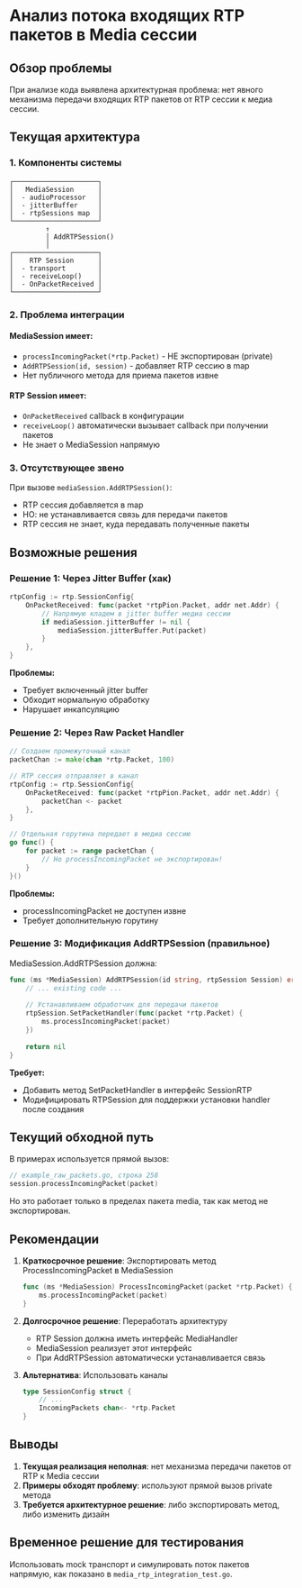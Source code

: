# Анализ потока входящих RTP пакетов в Media сессии

## Обзор проблемы

При анализе кода выявлена архитектурная проблема: нет явного механизма передачи входящих RTP пакетов от RTP сессии к медиа сессии.

## Текущая архитектура

### 1. Компоненты системы

```
┌─────────────────────┐
│   MediaSession      │
│  - audioProcessor   │
│  - jitterBuffer     │
│  - rtpSessions map  │
└─────────────────────┘
         ↑
         │ AddRTPSession()
         │
┌─────────────────────┐
│    RTP Session      │
│  - transport        │
│  - receiveLoop()    │
│  - OnPacketReceived │
└─────────────────────┘
```

### 2. Проблема интеграции

#### MediaSession имеет:
- `processIncomingPacket(*rtp.Packet)` - НЕ экспортирован (private)
- `AddRTPSession(id, session)` - добавляет RTP сессию в map
- Нет публичного метода для приема пакетов извне

#### RTP Session имеет:
- `OnPacketReceived` callback в конфигурации
- `receiveLoop()` автоматически вызывает callback при получении пакетов
- Не знает о MediaSession напрямую

### 3. Отсутствующее звено

При вызове `mediaSession.AddRTPSession()`:
- RTP сессия добавляется в map
- НО: не устанавливается связь для передачи пакетов
- RTP сессия не знает, куда передавать полученные пакеты

## Возможные решения

### Решение 1: Через Jitter Buffer (хак)

```go
rtpConfig := rtp.SessionConfig{
    OnPacketReceived: func(packet *rtpPion.Packet, addr net.Addr) {
        // Напрямую кладем в jitter buffer медиа сессии
        if mediaSession.jitterBuffer != nil {
            mediaSession.jitterBuffer.Put(packet)
        }
    },
}
```

**Проблемы:**
- Требует включенный jitter buffer
- Обходит нормальную обработку
- Нарушает инкапсуляцию

### Решение 2: Через Raw Packet Handler

```go
// Создаем промежуточный канал
packetChan := make(chan *rtp.Packet, 100)

// RTP сессия отправляет в канал
rtpConfig := rtp.SessionConfig{
    OnPacketReceived: func(packet *rtpPion.Packet, addr net.Addr) {
        packetChan <- packet
    },
}

// Отдельная горутина передает в медиа сессию
go func() {
    for packet := range packetChan {
        // Но processIncomingPacket не экспортирован!
    }
}()
```

**Проблемы:**
- processIncomingPacket не доступен извне
- Требует дополнительную горутину

### Решение 3: Модификация AddRTPSession (правильное)

MediaSession.AddRTPSession должна:

```go
func (ms *MediaSession) AddRTPSession(id string, rtpSession Session) error {
    // ... existing code ...
    
    // Устанавливаем обработчик для передачи пакетов
    rtpSession.SetPacketHandler(func(packet *rtp.Packet) {
        ms.processIncomingPacket(packet)
    })
    
    return nil
}
```

**Требует:**
- Добавить метод SetPacketHandler в интерфейс SessionRTP
- Модифицировать RTPSession для поддержки установки handler после создания

## Текущий обходной путь

В примерах используется прямой вызов:
```go
// example_raw_packets.go, строка 258
session.processIncomingPacket(packet)
```

Но это работает только в пределах пакета media, так как метод не экспортирован.

## Рекомендации

1. **Краткосрочное решение**: Экспортировать метод ProcessIncomingPacket в MediaSession
   ```go
   func (ms *MediaSession) ProcessIncomingPacket(packet *rtp.Packet) {
       ms.processIncomingPacket(packet)
   }
   ```

2. **Долгосрочное решение**: Переработать архитектуру
   - RTP Session должна иметь интерфейс MediaHandler
   - MediaSession реализует этот интерфейс
   - При AddRTPSession автоматически устанавливается связь

3. **Альтернатива**: Использовать каналы
   ```go
   type SessionConfig struct {
       // ...
       IncomingPackets chan<- *rtp.Packet
   }
   ```

## Выводы

1. **Текущая реализация неполная**: нет механизма передачи пакетов от RTP к Media сессии
2. **Примеры обходят проблему**: используют прямой вызов private метода
3. **Требуется архитектурное решение**: либо экспортировать метод, либо изменить дизайн

## Временное решение для тестирования

Использовать mock транспорт и симулировать поток пакетов напрямую, как показано в `media_rtp_integration_test.go`.